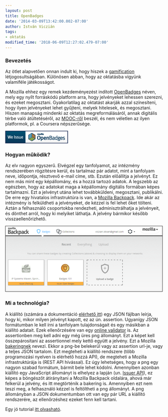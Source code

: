 ```yaml
---
layout: post
title: OpenBadges
date: '2014-03-09T13:42:00.002-07:00'
author: István Viczián
tags:
- oktatás
modified_time: '2018-06-09T12:27:02.479-07:00'
---
```


### Bevezetés

Az ötlet alapvetően onnan indult ki, hogy hiszek a
[gamification](http://hu.wikipedia.org/wiki/Gamification)
létjogosultságában. Különösen abban, hogy az oktatásba vigyünk
valamiféle játékosságot.

A Mozilla ehhez egy remek kezdeményezést indított
[OpenBadges](http://openbadges.org/) néven, mely egy nyílt forráskódú
platform arra, hogy jelvényeket lehessen szerezni, és ezeket megosztani.
Gyakorlatilag az oktatást akarják azzal színesíteni, hogy ilyen
jelvényeket lehet gyűjteni, melyek hitelesek, és megosztani. Hiszen
manapság mindenki az oktatás megreformálásáról, annak digitális térbe
való átültetéséről, az
[MOOC-ről](http://en.wikipedia.org/wiki/Massive_open_online_course)
beszél, és nem véletlen az ilyen platformok, pl. a Coursera
népszerűsége.

![OpenBadges](/artifacts/posts/2014-03-09-openbadges/OpenBadges_Insignia_WeIssue.png)

### Hogyan működik?

Az elv nagyon egyszerű. Elvégzel egy tanfolyamot, az intézmény
rendszerében rögzítésre kerül, és tartalmaz pár adatot, mint a tanfolyam
neve, időpontja, résztvevő e-mail címe, stb. Ezután előállítja a
jelvényt. Ez nem más mint egy képállomány, és a hozzá tartozó adatok. A
legszebb az egészben, hogy az adatokat maga a képállomány digitális
formában képes tartalmazni. Ezt a jelvényt utána lehet továbbküldeni,
megosztani, publikálni. De erre egy hivatalos infrastruktúra is van, a
[Mozilla Backpack](http://backpack.openbadges.org/). Ide akár az
intézmény is felküldheti a jelvényeket, de kézzel is fel lehet őket
tölteni. Aztán a felhasználó csoportokba rendezheti, adminisztrálhatja a
jelvényeit, és dönthet arról, hogy ki melyiket láthatja. A jelvény
bármikor később visszaellenőrizhető.

![Mozilla Backpack](/artifacts/posts/2014-03-09-openbadges/backpack.png)

### Mi a technológia?

A kiállító (számára a dokumentáció [elérhető
itt](https://wiki.mozilla.org/Badges/Onboarding-Issuer)) egy JSON
fájlban leírja, hogy ki, mikor milyen jelvényt kapott, ez az ún.
assertion. Ugyanígy JSON formátumban le kell írni a tanfolyam
tulajdonságait és egy másikban a kiállító adatait. Ezek ellenőrzésére
van egy [online validator](http://validator.openbadges.org/) is. Az
assertionben meg kell adni egy még üres png állományt. Ezt a képet kell
összepárosítani az assertionnel mely kettő együtt a jelvény. Ezt a
Mozilla
[bakeringnek](https://github.com/mozilla/openbadges/wiki/Badge-Baking)
nevezi. Ekkor a png-be belekerül vagy az assertion url-je, vagy a teljes
JSON tartalom. Ezt megteheti a kiállító rendszere (több programozási
nyelven is elérhető hozzá API), de megteheti a Mozilla infrastruktúrája
is (REST API hívással). Ez úgy lehetséges, hogy a png egy nagyon szabad
formátum, bármit bele lehet kódolni. Amennyiben azonban kiállító egy
JavaScript állományt is elhelyez a lapján (un. [Issuer
API](https://github.com/mozilla/openbadges/blob/development/docs/apis/issuer_api.md)),
ez képes a böngészőt átirányítani a Mozilla Backpack oldalára, ahová már
felkerül a jelvény, és itt megtörténik a bakering is. Amennyiben ezt nem
teszi meg, a felhasználó kézzel is feltöltheti a png állományt. A png
állományban a JSON dokumentumban ott van egy pár URL a kiállító
rendszerére, az ellenőrzéshez ezeket fenn kell tartani.

Egy jó tutorial [itt
olvasható](http://billymeinke.wordpress.com/2012/05/24/open-badges-want-to-make-your-own-badges-by-hand-heres-how/).
